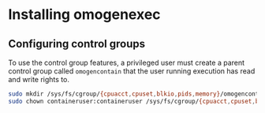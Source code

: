 # Installing omogenexec

## Configuring control groups
To use the control group features, a privileged user must create a parent control group called `omogencontain` that the user running execution has read and write rights to.

```bash
sudo mkdir /sys/fs/cgroup/{cpuacct,cpuset,blkio,pids,memory}/omogencontain
sudo chown containeruser:containeruser /sys/fs/cgroup/{cpuacct,cpuset,blkio,pids,memory}/omogencontain
```

